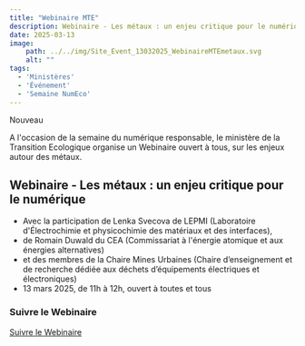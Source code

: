 ```yaml
---
title: "Webinaire MTE"
description: Webinaire - Les métaux : un enjeu critique pour le numérique, 13 mars 2025, de 11h à 12h
date: 2025-03-13
image:
    path: ../../img/Site_Event_13032025_WebinaireMTEmetaux.svg
    alt: ""
tags:
  - 'Ministères'
  - 'Événement'
  - 'Semaine NumEco'
---
```


<span class="fr-badge fr-badge--success fr-badge--no-icon">Nouveau</span>

<!-- chapô-->
A l'occasion de la semaine du numérique responsable, le ministère de la Transition Ecologique organise un Webinaire ouvert à tous, sur les enjeux autour des métaux.

## Webinaire - Les métaux : un enjeu critique pour le numérique

* Avec la participation de Lenka Svecova de LEPMI (Laboratoire d'Électrochimie et physicochimie des matériaux et des interfaces), 
* de Romain Duwald du CEA (Commissariat à l'énergie atomique et aux énergies alternatives)
* et des membres de la Chaire Mines Urbaines (Chaire d’enseignement et de recherche dédiée aux déchets d’équipements électriques et électroniques)
* 13 mars 2025, de 11h à 12h, ouvert à toutes et tous

<div class="fr-callout">
    <h3 class="fr-callout__title">Suivre le Webinaire</h3>
    <a class="fr-btn" href="https://guest.lifesize.com/6515666" target="_blank">
    Suivre le Webinaire
    </a>
</div>
